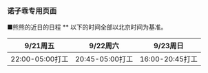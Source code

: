 ### 诺子乖专用页面
■熊熊的近日的日程
** 以下的时间全部以北京时间为基准。

|9/21周五|9/22周六|9/23周日|
----|----|----  
|22:00-05:00打工|20:45-05:00打工|16:00-20:45打工|

